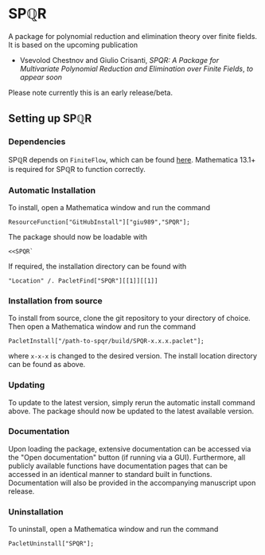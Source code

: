 # SP$`\mathbb{Q}`$R
A package for polynomial reduction and elimination theory over finite fields. It is based on the upcoming publication
- Vsevolod Chestnov and Giulio Crisanti, *SPQR: A Package for Multivariate Polynomial Reduction and Elimination over Finite Fields*,
  _to appear soon_

Please note currently this is an early release/beta.
## Setting up SP$`\mathbb{Q}`$R
### Dependencies
SP$`\mathbb{Q}`$R depends on ``FiniteFlow``, which can be found [here](https://github.com/peraro/finiteflow).
Mathematica 13.1+ is required for SP$`\mathbb{Q}`$R to function correctly.
### Automatic Installation
To install, open a Mathematica window and run the command
```wolfram
ResourceFunction["GitHubInstall"]["giu989","SPQR"];
```
The package should now be loadable with
```wolfram
<<SPQR`
```
If required, the installation directory can be found with
```wolfram
"Location" /. PacletFind["SPQR"][[1]][[1]]
```
### Installation from source
To install from source, clone the git repository to your directory of choice. Then open a Mathematica window and run the command
```wolfram
PacletInstall["/path-to-spqr/build/SPQR-x.x.x.paclet"];
``` 
where ``x-x-x`` is changed to the desired version. The install location directory can be found as above.
### Updating
To update to the latest version, simply rerun the automatic install command above. The package should now be updated to the latest available version.
### Documentation
Upon loading the package, extensive documentation can be accessed via the "Open documentation" button (if running via a GUI). Furthermore, all publicly available functions have documentation pages that can be accessed in an identical manner to standard built in functions. Documentation will also be provided in the accompanying manuscript upon release.
### Uninstallation
To uninstall, open a Mathematica window and run the command
```wolfram
PacletUninstall["SPQR"];
```